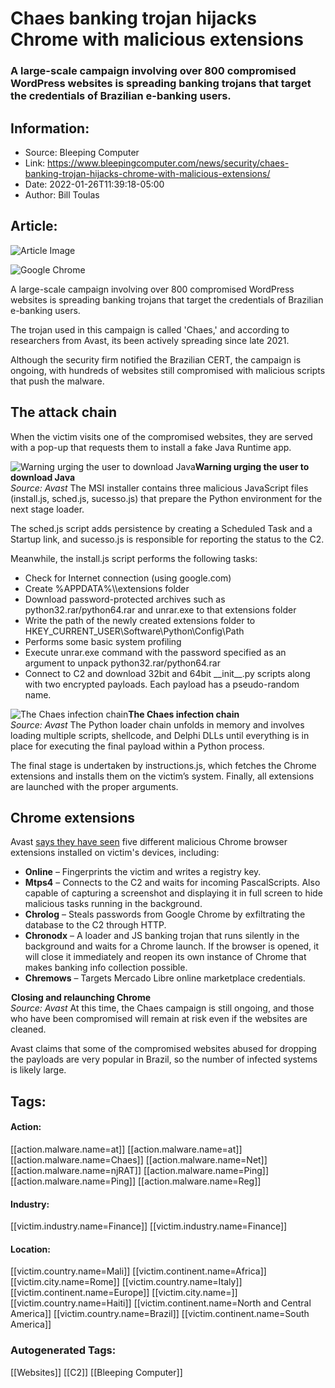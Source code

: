 # Chaes banking trojan hijacks Chrome with malicious extensions
### A large-scale campaign involving over 800 compromised WordPress websites is spreading banking trojans that target the credentials of Brazilian e-banking users.

## Information:
+ Source: Bleeping Computer
+ Link: https://www.bleepingcomputer.com/news/security/chaes-banking-trojan-hijacks-chrome-with-malicious-extensions/
+ Date: 2022-01-26T11:39:18-05:00
+ Author: Bill Toulas


## Article:
![Article Image](https://www.bleepstatic.com/content/hl-images/2021/09/23/Chrome.jpg)

![Google Chrome](https://www.bleepstatic.com/content/hl-images/2021/09/23/Chrome.jpg)


A large-scale campaign involving over 800 compromised WordPress websites is spreading banking trojans that target the credentials of Brazilian e-banking users.


The trojan used in this campaign is called 'Chaes,' and according to researchers from Avast, its been actively spreading since late 2021.


Although the security firm notified the Brazilian CERT, the campaign is ongoing, with hundreds of websites still compromised with malicious scripts that push the malware.


The attack chain
----------------


When the victim visits one of the compromised websites, they are served with a pop-up that requests them to install a fake Java Runtime app.



![Warning urging the user to download Java](https://www.bleepstatic.com/images/news/u/1220909/Code%20and%20Details/java.jpg)**Warning urging the user to download Java**  
*Source: Avast*
The MSI installer contains three malicious JavaScript files (install.js, sched.js, sucesso.js) that prepare the Python environment for the next stage loader.


The sched.js script adds persistence by creating a Scheduled Task and a Startup link, and sucesso.js is responsible for reporting the status to the C2.


Meanwhile, the install.js script performs the following tasks:


* Check for Internet connection (using google.com)
* Create %APPDATA%\\\\extensions folder
* Download password-protected archives such as python32.rar/python64.rar and unrar.exe to that extensions folder
* Write the path of the newly created extensions folder to HKEY\_CURRENT\_USER\\Software\\Python\\Config\\Path
* Performs some basic system profiling
* Execute unrar.exe command with the password specified as an argument to unpack python32.rar/python64.rar
* Connect to C2 and download 32bit and 64bit \_\_init\_\_.py scripts along with two encrypted payloads. Each payload has a pseudo-random name.


![The Chaes infection chain](https://www.bleepstatic.com/images/news/u/1220909/Code%20and%20Details/infection.png)**The Chaes infection chain**  
*Source: Avast*
The Python loader chain unfolds in memory and involves loading multiple scripts, shellcode, and Delphi DLLs until everything is in place for executing the final payload within a Python process.


The final stage is undertaken by instructions.js, which fetches the Chrome extensions and installs them on the victim’s system. Finally, all extensions are launched with the proper arguments.


Chrome extensions
-----------------


Avast [says they have seen](https://decoded.avast.io/anhho/chasing-chaes-kill-chain/) five different malicious Chrome browser extensions installed on victim's devices, including:


* **Online** – Fingerprints the victim and writes a registry key.
* **Mtps4** – Connects to the C2 and waits for incoming PascalScripts. Also capable of capturing a screenshot and displaying it in full screen to hide malicious tasks running in the background.
* **Chrolog** – Steals passwords from Google Chrome by exfiltrating the database to the C2 through HTTP.
* **Chronodx** – A loader and JS banking trojan that runs silently in the background and waits for a Chrome launch. If the browser is opened, it will close it immediately and reopen its own instance of Chrome that makes banking info collection possible.
* **Chremows** – Targets Mercado Libre online marketplace credentials.


![Closing and relaunching Chrome](data:image/gif;base64,R0lGODlhAQABAAAAACH5BAEKAAEALAAAAAABAAEAAAICTAEAOw==)**Closing and relaunching Chrome**  
*Source: Avast*
At this time, the Chaes campaign is still ongoing, and those who have been compromised will remain at risk even if the websites are cleaned.


Avast claims that some of the compromised websites abused for dropping the payloads are very popular in Brazil, so the number of infected systems is likely large.





## Tags:

#### Action:
[[action.malware.name=at]] [[action.malware.name=at]] [[action.malware.name=Chaes]] [[action.malware.name=Net]] [[action.malware.name=njRAT]] [[action.malware.name=Ping]] [[action.malware.name=Ping]] [[action.malware.name=Reg]]

#### Industry:
[[victim.industry.name=Finance]] [[victim.industry.name=Finance]]

#### Location:
[[victim.country.name=Mali]] [[victim.continent.name=Africa]] [[victim.city.name=Rome]] [[victim.country.name=Italy]] [[victim.continent.name=Europe]] [[victim.city.name=]] [[victim.country.name=Haiti]] [[victim.continent.name=North and Central America]] [[victim.country.name=Brazil]] [[victim.continent.name=South America]]

### Autogenerated Tags:
[[Websites]] [[C2]] [[Bleeping Computer]]

